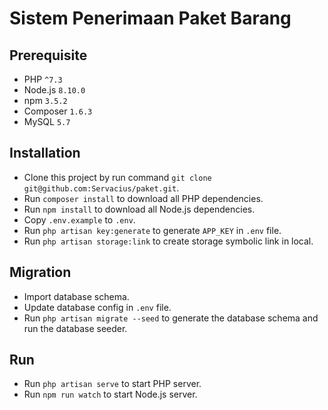 # Sistem Penerimaan Paket Barang

## Prerequisite

-   PHP `^7.3`
-   Node.js `8.10.0`
-   npm `3.5.2`
-   Composer `1.6.3`
-   MySQL `5.7`

## Installation

-   Clone this project by run command `git clone git@github.com:Servacius/paket.git`.
-   Run `composer install` to download all PHP dependencies.
-   Run `npm install` to download all Node.js dependencies.
-   Copy `.env.example` to `.env`.
-   Run `php artisan key:generate` to generate `APP_KEY` in `.env` file.
-   Run `php artisan storage:link` to create storage symbolic link in local.

## Migration

-   Import database schema.
-   Update database config in `.env` file.
-   Run `php artisan migrate --seed` to generate the database schema and run the database seeder.

## Run

-   Run `php artisan serve` to start PHP server.
-   Run `npm run watch` to start Node.js server.

